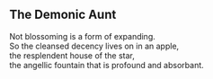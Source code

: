 The Demonic Aunt
----------------
Not blossoming is a form of expanding.  
So the cleansed decency lives on in an apple,  
the resplendent house of the star,  
the angellic fountain that is profound and absorbant.  
